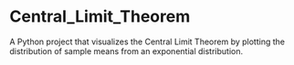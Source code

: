 # Central_Limit_Theorem
A Python project that visualizes the Central Limit Theorem by plotting the distribution of sample means from an exponential distribution.
